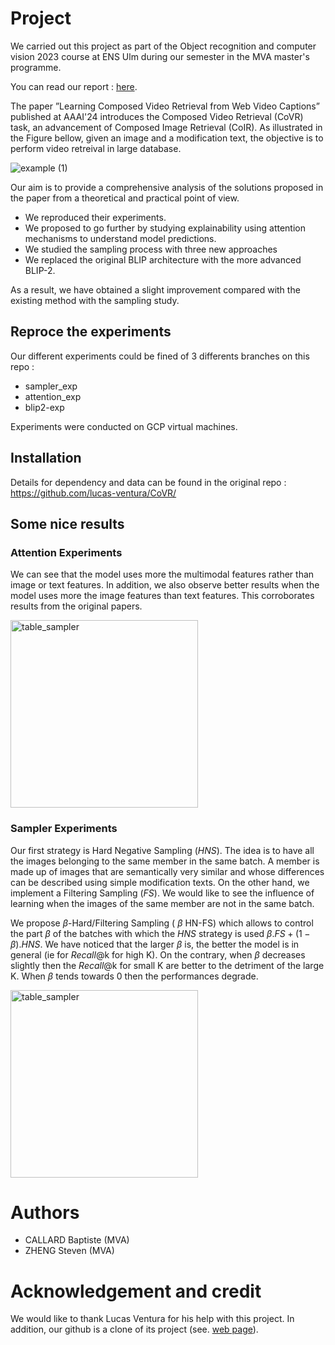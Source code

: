 # Project

We carried out this project as part of the Object recognition and computer vision 2023 course at ENS Ulm during our semester in the MVA master's programme.

You can read our report : [here](https://drive.google.com/file/d/1TSedD1iCNDuQ77YY0pboVanj45ZuREN6/view).

The paper ”Learning Composed Video Retrieval from Web Video Captions” published at AAAI'24 introduces the Composed Video Retrieval (CoVR) task, an advancement of Composed Image Retrieval (CoIR). As illustrated in the Figure bellow, given an image and a modification text, the objective is to perform video retreival in large database. 

![example (1)](https://github.com/user-attachments/assets/c6552754-b051-4ebe-838e-e6a281315171)

Our aim is to provide a comprehensive analysis of the solutions proposed in the paper from a theoretical and practical point of view.
* We reproduced their experiments.
* We proposed to go further by studying explainability using attention mechanisms to understand model predictions.
* We studied the sampling process with three new approaches
* We replaced the original BLIP architecture with the more advanced BLIP-2.

As a result, we have obtained a slight improvement compared with the existing method with the sampling study.

## Reproce the experiments 

Our different experiments could be fined of 3 differents branches on this repo : 
* sampler_exp
* attention_exp
* blip2-exp

Experiments were conducted on GCP virtual machines.

## Installation

Details for dependency and data can be found in the original repo : https://github.com/lucas-ventura/CoVR/

## Some nice results 

### Attention Experiments

We can see that the model uses more the multimodal features rather than image or text features. In addition, we also observe better results when the model uses more the image features than text features. This corroborates results from the original papers.

<img src="https://github.com/b-ptiste/Composed-Image-Retrieval/assets/75781257/8b3b0d36-a586-4d23-955e-2a38655807c8" width="300" alt="table_sampler">

### Sampler Experiments

Our first strategy is Hard Negative Sampling ($\textit{HNS}$). The idea is to have all the images belonging to the same member in the same batch. A member is made up of images that are semantically very similar and whose differences can be described using simple modification texts. On the other hand, we implement a Filtering Sampling ($\textit{FS}$). We would like to see the influence of learning when the images of the same member are not in the same batch. 

We propose $\beta$-Hard/Filtering Sampling ( $\beta$ HN-FS) which allows to control the part $\beta$ of the batches with which the $\textit{HNS}$ strategy is used $\beta .\textit{FS} + (1- \beta) . \textit{HNS}$. We have noticed that the larger $\beta$ is, the better the model is in general (ie for $Recall$@k for high K). On the contrary, when $\beta$ decreases slightly then the $Recall$@k for small K are better to the detriment of the large K. When $\beta$ tends towards 0 then the performances degrade. 

<img src="https://github.com/b-ptiste/Composed-Image-Retrieval/assets/75781257/e83c10c8-1746-4190-b157-132c92dbfbb6" width="300" alt="table_sampler">

# Authors
* CALLARD Baptiste (MVA)
* ZHENG Steven (MVA)

# Acknowledgement and credit
We would like to thank Lucas Ventura for his help with this project. In addition, our github is a clone of its project (see. [web page](https://imagine.enpc.fr/~ventural/covr/)).

